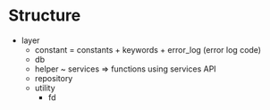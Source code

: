 # Structure
- layer
    - constant = constants + keywords + error_log (error log code)
    - db
    - helper ~ services => functions using services API
    - repository
    - utility
        + fd